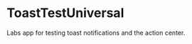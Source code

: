 ToastTestUniversal
==================

Labs app for testing toast notifications and the action center.
